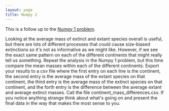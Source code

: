 ```yaml
---
layout: page
title: Numpy 2
---
```


This is a follow up to the [Numpy 1 problem](/exercises/numpy-1).

Looking at the average mass of extinct and extant species overall is
useful, but there are lots of different processes that could cause
size-biased extinctions so it's not as informative as we might like.
However, if we see the exact same pattern on each of the different
continents that might really tell us something. Repeat the analysis in
the Numpy 1 problem, but this time compare the mean masses within each
of the different continents. Export your results to a csv file where the
first entry on each line is the continent, the second entry is the
average mass of the extant species on that continent, the third entry is
the average mass of the extinct species on that continent, and the forth
entry is the difference between the average extant and average extinct
masses. Call the file continent\_mass\_differences.csv. If you notice
anything strange think about what's going on and present the final data
in the way that makes the most sense to you.
